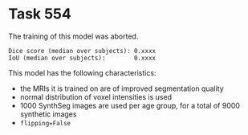 Task 554
==============

The training of this model was aborted.

    Dice score (median over subjects): 0.xxxx
    IoU (median over subjects):        0.xxxx

This model has the following characteristics:
* the MRIs it is trained on are of improved segmentation quality
* normal distribution of voxel intensities is used
* 1000 SynthSeg images are used per age group, for a total of 9000 synthetic images
* `flipping=False`
